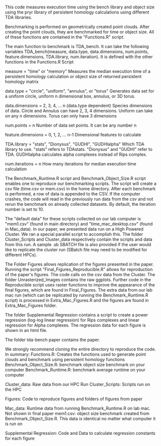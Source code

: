 This code measures execution time using the bench library and object size using the pryr library of persistent homology calculations using different TDA libraries. 

Benchmarking is performed on geometrically created point clouds. After creating the point clouds, they are benchmarked for time or object size. All of these functions are contained in the "Functions.R" script. 

The main function to benchmark is TDA_bench. It can take the following variables
TDA_bench(measure, data.type, data.dimensions, num.points,
          feature.dimensions, TDA.library, num.iteration). It is defined with the other functions in the Functions.R Script

measure = "time" or "memory"
Measures the median execution time of a persistent homology
calculation or object size of returned persistent homology
matrix

data.type = "circle", "uniform", "annulus", or "torus"
Generates data set for a uniform circle, uniform n dimensional box,
annulus, or 3D torus. 

data.dimensions = 2, 3, 4, ... n (data.type dependent)
Species dimensions of data. Circle and Annulus can have 2, 3, 4
dimensions. Uniform can take on any n dimensions. Torus can only
have 3 dimensions

num.points = n
Number of data set points. It can be any number n

feature.dimensions = 0, 1, 2, ... n-1
Dimensional features to calculate

TDA.library = "stats", "Dionysus", "GUDHI", "GUDHIalpha"
Which TDA library to use. "stats" refers to TDAstats. 
"Dionysus" and "GUDHI" refer to TDA. GUDHIalpha calculates
alpha complexes instead of Rips complex. 

num.iterations = n
How many iterations for median execution time calculation

The Benchmark_Runtime.R script and Benchmark_Object_Size.R script enables one to reproduce our benchmarking scripts. The script will create a csv file (time.csv or mem.csv) in the home directory. After each benchmark is performed, a row of data is appended to the CSV. If the computer crashes, the code will read in the previously run data from the csv and not rerun the benchmark on already collected datasets. By default, the iteration number is set to 10. 

The "default data" for these scripts collected on our lab computer is "mem1.csv" (found in main directory) and "time_mac_desktop.csv" (found in Mac_data). In our paper, we presented data run on a High Powered Cluster. We ran a special parallel script to accomplish this. The folder Cluster_Scripts and Cluster_data respectively contain the scripts and data from this run. A sample .sb SBATCH file is also provided if the user would like to replicate the cluster run (SBatch file may need to be modified for different HPCs). 

The Folder Figures allows replication of the figures presented in the paper. Running the script "Final_Figures_Reproducible.R" allows for reproduction of the paper's figures. The code calls on the csv data from the Cluster. The folder Unrasterized_Images contains the raw ggplots. Further code in the Reproducible script uses raster functions to improve the appearance of the final figures, which are found in Final_Figures. The extra data from our lab mac run (which can be replicated by running the Benchmark_Runtime.R script) is processed in Extra_Mac_Figures.R and the figures are found in Extra_Mac_Figures folder. 

The folder Supplemental Regression contains a script to create a power regression (log-log linear regression) for Rips complexes and linear regression for Alpha complexes. The regression data for each figure is shown in an html file. 

The folder tda-bench paper contains the paper. 

We strongly recommend cloning the entire directory to reproduce the code. In summary:
Functions.R: Creates the functions used to generate point clouds and benchmark using persistent homology functions
Benchmark_Object_Size.R: benchmark object size benchmark on your computer
Benchmark_Runtime.R: benchmark average runtime on your computer

Cluster_data: Raw data from our HPC Run
Cluster_Scripts: Scripts run on the HPC

Figures: Code to reproduce figures and folders of figures from paper 

Mac_data: Runtime data from running Benchmark_Runtime.R on lab mac. Not shown in final paper
mem1.csv: object size benchmark created from Benchmark_Object_Size.R. This data is identical no matter what computer it is run on

Supplemental Regression: Code and Data to calculate regression constants for each figure


